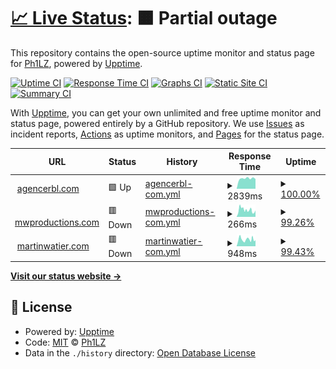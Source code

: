 # [📈 Live Status](https://Ph1LZ.github.io/upptime): <!--live status--> **🟧 Partial outage**

This repository contains the open-source uptime monitor and status page for [Ph1LZ](https://Ph1LZ.github.io/upptime), powered by [Upptime](https://github.com/upptime/upptime).

[![Uptime CI](https://github.com/Ph1LZ/upptime/workflows/Uptime%20CI/badge.svg)](https://github.com/Ph1LZ/upptime/actions?query=workflow%3A%22Uptime+CI%22)
[![Response Time CI](https://github.com/Ph1LZ/upptime/workflows/Response%20Time%20CI/badge.svg)](https://github.com/Ph1LZ/upptime/actions?query=workflow%3A%22Response+Time+CI%22)
[![Graphs CI](https://github.com/Ph1LZ/upptime/workflows/Graphs%20CI/badge.svg)](https://github.com/Ph1LZ/upptime/actions?query=workflow%3A%22Graphs+CI%22)
[![Static Site CI](https://github.com/Ph1LZ/upptime/workflows/Static%20Site%20CI/badge.svg)](https://github.com/Ph1LZ/upptime/actions?query=workflow%3A%22Static+Site+CI%22)
[![Summary CI](https://github.com/Ph1LZ/upptime/workflows/Summary%20CI/badge.svg)](https://github.com/Ph1LZ/upptime/actions?query=workflow%3A%22Summary+CI%22)

With [Upptime](https://upptime.js.org), you can get your own unlimited and free uptime monitor and status page, powered entirely by a GitHub repository. We use [Issues](https://github.com/Ph1LZ/upptime/issues) as incident reports, [Actions](https://github.com/Ph1LZ/upptime/actions) as uptime monitors, and [Pages](https://Ph1LZ.github.io/upptime) for the status page.

<!--start: status pages-->
<!-- This summary is generated by Upptime (https://github.com/upptime/upptime) -->
<!-- Do not edit this manually, your changes will be overwritten -->
<!-- prettier-ignore -->
| URL | Status | History | Response Time | Uptime |
| --- | ------ | ------- | ------------- | ------ |
| <img alt="" src="https://icons.duckduckgo.com/ip3/www.agencerbl.com.ico" height="13"> [agencerbl.com](https://www.agencerbl.com) | 🟩 Up | [agencerbl-com.yml](https://github.com/Ph1LZ/upptime/commits/HEAD/history/agencerbl-com.yml) | <details><summary><img alt="Response time graph" src="./graphs/agencerbl-com/response-time-week.png" height="20"> 2839ms</summary><br><a href="https://Ph1LZ.github.io/upptime/history/agencerbl-com"><img alt="Response time 2019" src="https://img.shields.io/endpoint?url=https%3A%2F%2Fraw.githubusercontent.com%2FPh1LZ%2Fupptime%2FHEAD%2Fapi%2Fagencerbl-com%2Fresponse-time.json"></a><br><a href="https://Ph1LZ.github.io/upptime/history/agencerbl-com"><img alt="24-hour response time 2684" src="https://img.shields.io/endpoint?url=https%3A%2F%2Fraw.githubusercontent.com%2FPh1LZ%2Fupptime%2FHEAD%2Fapi%2Fagencerbl-com%2Fresponse-time-day.json"></a><br><a href="https://Ph1LZ.github.io/upptime/history/agencerbl-com"><img alt="7-day response time 2839" src="https://img.shields.io/endpoint?url=https%3A%2F%2Fraw.githubusercontent.com%2FPh1LZ%2Fupptime%2FHEAD%2Fapi%2Fagencerbl-com%2Fresponse-time-week.json"></a><br><a href="https://Ph1LZ.github.io/upptime/history/agencerbl-com"><img alt="30-day response time 2814" src="https://img.shields.io/endpoint?url=https%3A%2F%2Fraw.githubusercontent.com%2FPh1LZ%2Fupptime%2FHEAD%2Fapi%2Fagencerbl-com%2Fresponse-time-month.json"></a><br><a href="https://Ph1LZ.github.io/upptime/history/agencerbl-com"><img alt="1-year response time 2151" src="https://img.shields.io/endpoint?url=https%3A%2F%2Fraw.githubusercontent.com%2FPh1LZ%2Fupptime%2FHEAD%2Fapi%2Fagencerbl-com%2Fresponse-time-year.json"></a></details> | <details><summary><a href="https://Ph1LZ.github.io/upptime/history/agencerbl-com">100.00%</a></summary><a href="https://Ph1LZ.github.io/upptime/history/agencerbl-com"><img alt="All-time uptime 99.89%" src="https://img.shields.io/endpoint?url=https%3A%2F%2Fraw.githubusercontent.com%2FPh1LZ%2Fupptime%2FHEAD%2Fapi%2Fagencerbl-com%2Fuptime.json"></a><br><a href="https://Ph1LZ.github.io/upptime/history/agencerbl-com"><img alt="24-hour uptime 100.00%" src="https://img.shields.io/endpoint?url=https%3A%2F%2Fraw.githubusercontent.com%2FPh1LZ%2Fupptime%2FHEAD%2Fapi%2Fagencerbl-com%2Fuptime-day.json"></a><br><a href="https://Ph1LZ.github.io/upptime/history/agencerbl-com"><img alt="7-day uptime 100.00%" src="https://img.shields.io/endpoint?url=https%3A%2F%2Fraw.githubusercontent.com%2FPh1LZ%2Fupptime%2FHEAD%2Fapi%2Fagencerbl-com%2Fuptime-week.json"></a><br><a href="https://Ph1LZ.github.io/upptime/history/agencerbl-com"><img alt="30-day uptime 100.00%" src="https://img.shields.io/endpoint?url=https%3A%2F%2Fraw.githubusercontent.com%2FPh1LZ%2Fupptime%2FHEAD%2Fapi%2Fagencerbl-com%2Fuptime-month.json"></a><br><a href="https://Ph1LZ.github.io/upptime/history/agencerbl-com"><img alt="1-year uptime 99.89%" src="https://img.shields.io/endpoint?url=https%3A%2F%2Fraw.githubusercontent.com%2FPh1LZ%2Fupptime%2FHEAD%2Fapi%2Fagencerbl-com%2Fuptime-year.json"></a></details>
| <img alt="" src="https://icons.duckduckgo.com/ip3/mwproductions.com.ico" height="13"> [mwproductions.com](https://mwproductions.com) | 🟥 Down | [mwproductions-com.yml](https://github.com/Ph1LZ/upptime/commits/HEAD/history/mwproductions-com.yml) | <details><summary><img alt="Response time graph" src="./graphs/mwproductions-com/response-time-week.png" height="20"> 266ms</summary><br><a href="https://Ph1LZ.github.io/upptime/history/mwproductions-com"><img alt="Response time 252" src="https://img.shields.io/endpoint?url=https%3A%2F%2Fraw.githubusercontent.com%2FPh1LZ%2Fupptime%2FHEAD%2Fapi%2Fmwproductions-com%2Fresponse-time.json"></a><br><a href="https://Ph1LZ.github.io/upptime/history/mwproductions-com"><img alt="24-hour response time 249" src="https://img.shields.io/endpoint?url=https%3A%2F%2Fraw.githubusercontent.com%2FPh1LZ%2Fupptime%2FHEAD%2Fapi%2Fmwproductions-com%2Fresponse-time-day.json"></a><br><a href="https://Ph1LZ.github.io/upptime/history/mwproductions-com"><img alt="7-day response time 266" src="https://img.shields.io/endpoint?url=https%3A%2F%2Fraw.githubusercontent.com%2FPh1LZ%2Fupptime%2FHEAD%2Fapi%2Fmwproductions-com%2Fresponse-time-week.json"></a><br><a href="https://Ph1LZ.github.io/upptime/history/mwproductions-com"><img alt="30-day response time 256" src="https://img.shields.io/endpoint?url=https%3A%2F%2Fraw.githubusercontent.com%2FPh1LZ%2Fupptime%2FHEAD%2Fapi%2Fmwproductions-com%2Fresponse-time-month.json"></a><br><a href="https://Ph1LZ.github.io/upptime/history/mwproductions-com"><img alt="1-year response time 232" src="https://img.shields.io/endpoint?url=https%3A%2F%2Fraw.githubusercontent.com%2FPh1LZ%2Fupptime%2FHEAD%2Fapi%2Fmwproductions-com%2Fresponse-time-year.json"></a></details> | <details><summary><a href="https://Ph1LZ.github.io/upptime/history/mwproductions-com">99.26%</a></summary><a href="https://Ph1LZ.github.io/upptime/history/mwproductions-com"><img alt="All-time uptime 99.95%" src="https://img.shields.io/endpoint?url=https%3A%2F%2Fraw.githubusercontent.com%2FPh1LZ%2Fupptime%2FHEAD%2Fapi%2Fmwproductions-com%2Fuptime.json"></a><br><a href="https://Ph1LZ.github.io/upptime/history/mwproductions-com"><img alt="24-hour uptime 99.96%" src="https://img.shields.io/endpoint?url=https%3A%2F%2Fraw.githubusercontent.com%2FPh1LZ%2Fupptime%2FHEAD%2Fapi%2Fmwproductions-com%2Fuptime-day.json"></a><br><a href="https://Ph1LZ.github.io/upptime/history/mwproductions-com"><img alt="7-day uptime 99.26%" src="https://img.shields.io/endpoint?url=https%3A%2F%2Fraw.githubusercontent.com%2FPh1LZ%2Fupptime%2FHEAD%2Fapi%2Fmwproductions-com%2Fuptime-week.json"></a><br><a href="https://Ph1LZ.github.io/upptime/history/mwproductions-com"><img alt="30-day uptime 99.61%" src="https://img.shields.io/endpoint?url=https%3A%2F%2Fraw.githubusercontent.com%2FPh1LZ%2Fupptime%2FHEAD%2Fapi%2Fmwproductions-com%2Fuptime-month.json"></a><br><a href="https://Ph1LZ.github.io/upptime/history/mwproductions-com"><img alt="1-year uptime 99.91%" src="https://img.shields.io/endpoint?url=https%3A%2F%2Fraw.githubusercontent.com%2FPh1LZ%2Fupptime%2FHEAD%2Fapi%2Fmwproductions-com%2Fuptime-year.json"></a></details>
| <img alt="" src="https://icons.duckduckgo.com/ip3/www.martinwatier.com.ico" height="13"> [martinwatier.com](https://www.martinwatier.com) | 🟥 Down | [martinwatier-com.yml](https://github.com/Ph1LZ/upptime/commits/HEAD/history/martinwatier-com.yml) | <details><summary><img alt="Response time graph" src="./graphs/martinwatier-com/response-time-week.png" height="20"> 948ms</summary><br><a href="https://Ph1LZ.github.io/upptime/history/martinwatier-com"><img alt="Response time 997" src="https://img.shields.io/endpoint?url=https%3A%2F%2Fraw.githubusercontent.com%2FPh1LZ%2Fupptime%2FHEAD%2Fapi%2Fmartinwatier-com%2Fresponse-time.json"></a><br><a href="https://Ph1LZ.github.io/upptime/history/martinwatier-com"><img alt="24-hour response time 851" src="https://img.shields.io/endpoint?url=https%3A%2F%2Fraw.githubusercontent.com%2FPh1LZ%2Fupptime%2FHEAD%2Fapi%2Fmartinwatier-com%2Fresponse-time-day.json"></a><br><a href="https://Ph1LZ.github.io/upptime/history/martinwatier-com"><img alt="7-day response time 948" src="https://img.shields.io/endpoint?url=https%3A%2F%2Fraw.githubusercontent.com%2FPh1LZ%2Fupptime%2FHEAD%2Fapi%2Fmartinwatier-com%2Fresponse-time-week.json"></a><br><a href="https://Ph1LZ.github.io/upptime/history/martinwatier-com"><img alt="30-day response time 830" src="https://img.shields.io/endpoint?url=https%3A%2F%2Fraw.githubusercontent.com%2FPh1LZ%2Fupptime%2FHEAD%2Fapi%2Fmartinwatier-com%2Fresponse-time-month.json"></a><br><a href="https://Ph1LZ.github.io/upptime/history/martinwatier-com"><img alt="1-year response time 944" src="https://img.shields.io/endpoint?url=https%3A%2F%2Fraw.githubusercontent.com%2FPh1LZ%2Fupptime%2FHEAD%2Fapi%2Fmartinwatier-com%2Fresponse-time-year.json"></a></details> | <details><summary><a href="https://Ph1LZ.github.io/upptime/history/martinwatier-com">99.43%</a></summary><a href="https://Ph1LZ.github.io/upptime/history/martinwatier-com"><img alt="All-time uptime 99.92%" src="https://img.shields.io/endpoint?url=https%3A%2F%2Fraw.githubusercontent.com%2FPh1LZ%2Fupptime%2FHEAD%2Fapi%2Fmartinwatier-com%2Fuptime.json"></a><br><a href="https://Ph1LZ.github.io/upptime/history/martinwatier-com"><img alt="24-hour uptime 99.99%" src="https://img.shields.io/endpoint?url=https%3A%2F%2Fraw.githubusercontent.com%2FPh1LZ%2Fupptime%2FHEAD%2Fapi%2Fmartinwatier-com%2Fuptime-day.json"></a><br><a href="https://Ph1LZ.github.io/upptime/history/martinwatier-com"><img alt="7-day uptime 99.43%" src="https://img.shields.io/endpoint?url=https%3A%2F%2Fraw.githubusercontent.com%2FPh1LZ%2Fupptime%2FHEAD%2Fapi%2Fmartinwatier-com%2Fuptime-week.json"></a><br><a href="https://Ph1LZ.github.io/upptime/history/martinwatier-com"><img alt="30-day uptime 99.65%" src="https://img.shields.io/endpoint?url=https%3A%2F%2Fraw.githubusercontent.com%2FPh1LZ%2Fupptime%2FHEAD%2Fapi%2Fmartinwatier-com%2Fuptime-month.json"></a><br><a href="https://Ph1LZ.github.io/upptime/history/martinwatier-com"><img alt="1-year uptime 99.90%" src="https://img.shields.io/endpoint?url=https%3A%2F%2Fraw.githubusercontent.com%2FPh1LZ%2Fupptime%2FHEAD%2Fapi%2Fmartinwatier-com%2Fuptime-year.json"></a></details>

<!--end: status pages-->

[**Visit our status website →**](https://Ph1LZ.github.io/upptime)

## 📄 License

- Powered by: [Upptime](https://github.com/upptime/upptime)
- Code: [MIT](./LICENSE) © [Ph1LZ](https://Ph1LZ.github.io/upptime)
- Data in the `./history` directory: [Open Database License](https://opendatacommons.org/licenses/odbl/1-0/)
